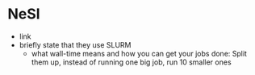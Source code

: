 # NeSI

- link
- briefly state that they use SLURM
  - what wall-time means and how you can get your jobs done: Split them up, instead of running one big job, run 10 smaller ones